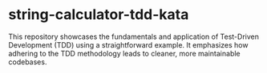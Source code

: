 # string-calculator-tdd-kata
This repository showcases the fundamentals and application of Test-Driven Development (TDD) using a straightforward example. It emphasizes how adhering to the TDD methodology leads to cleaner, more maintainable codebases.
